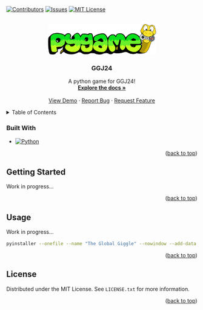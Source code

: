 <!-- Improved compatibility of back to top link -->
<a name="readme-top"></a>


<!-- PROJECT SHIELDS -->
[![Contributors][contributors-shield]][contributors-url]
[![Issues][issues-shield]][issues-url]
[![MIT License][license-shield]][license-url]


<!-- PROJECT LOGO -->
<br />
<div align="center">
  <a href="https://github.com/Akosahh/GGJ24">
    <img src="assets/images/logo.png" alt="Logo" width="285" height="80">
  </a>

  <h3 align="center">GGJ24</h3>

  <p align="center">
    A python game for GGJ24!
    <br />
    <a href="https://github.com/Akosahh/GGJ24"><strong>Explore the docs »</strong></a>
    <br />
    <br />
    <a href="https://github.com/Akosahh/GGJ24">View Demo</a>
    ·
    <a href="https://github.com/Akosahh/GGJ24/issues">Report Bug</a>
    ·
    <a href="https://github.com/Akosahh/GGJ24/issues">Request Feature</a>
  </p>
</div>



<!-- TABLE OF CONTENTS -->
<details>
  <summary>Table of Contents</summary>
  <ol>
    <li><a href="#built-with">Built With</a></li>
    <li>
      <a href="#getting-started">Getting Started</a>
    </li>
    <li><a href="#usage">Usage</a></li>
    <li><a href="#license">License</a></li>
  </ol>
</details>



### Built With

* [![Python][Python]][Python-url]

<p align="right">(<a href="#readme-top">back to top</a>)</p>



<!-- GETTING STARTED -->
## Getting Started

Work in progress...

<p align="right">(<a href="#readme-top">back to top</a>)</p>



<!-- USAGE EXAMPLES -->
## Usage

Work in progress...

``` sh
pyinstaller --onefile --name "The Global Giggle" --nowindow --add-data "assets/images/*;assets/images" --add-data "assets/sounds/*;assets/sounds" --add-data "assets/data/*;assets/data" .\main.py
```

<p align="right">(<a href="#readme-top">back to top</a>)</p>



<!-- LICENSE -->
## License

Distributed under the MIT License. See `LICENSE.txt` for more information.

<p align="right">(<a href="#readme-top">back to top</a>)</p>



<!-- MARKDOWN LINKS & IMAGES -->
<!-- https://www.markdownguide.org/basic-syntax/#reference-style-links -->
[contributors-shield]: https://img.shields.io/github/contributors/Akosahh/GGJ24?style=for-the-badge
[contributors-url]: https://github.com/Akosahh/GGJ24/graphs/contributors
[issues-shield]: https://img.shields.io/github/issues/Akosahh/GGJ24.svg?style=for-the-badge
[issues-url]: https://github.com/Akosahh/GGJ24/issues
[license-shield]: https://img.shields.io/github/license/Akosahh/GGJ24.svg?style=for-the-badge
[license-url]: https://github.com/Akosahh/GGJ24/blob/master/LICENSE.txt
[Python]: https://img.shields.io/badge/Python-3776AB?style=for-the-badge&logo=python&logoColor=white
[Python-url]: https://www.python.org/
